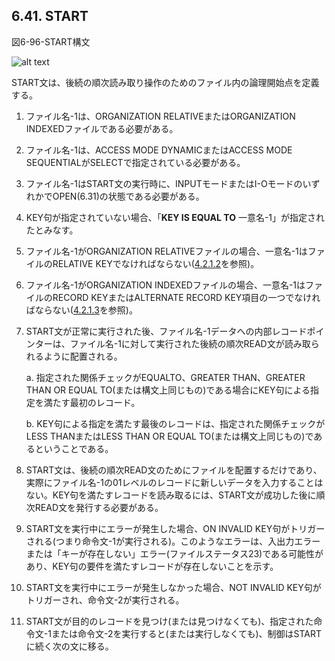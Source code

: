 ## 6.41. START

図6-96-START構文

![alt text](Image/6-96-Start.png)

START文は、後続の順次読み取り操作のためのファイル内の論理開始点を定義する。

1. ファイル名-1は、ORGANIZATION RELATIVEまたはORGANIZATION INDEXEDファイルである必要がある。

2. ファイル名-1は、ACCESS MODE DYNAMICまたはACCESS MODE SEQUENTIALがSELECTで指定されている必要がある。

3. ファイル名-1はSTART文の実行時に、INPUTモードまたはI-OモードのいずれかでOPEN(6.31)の状態である必要がある。

4. KEY句が指定されていない場合、「**KEY IS EQUAL TO** 一意名-1」が指定されたとみなす。

5. ファイル名-1がORGANIZATION RELATIVEファイルの場合、一意名-1はファイルのRELATIVE KEYでなければならない([4.2.1.2](4-2-1-2.md)を参照)。

6. ファイル名-1がORGANIZATION INDEXEDファイルの場合、一意名-1はファイルのRECORD KEYまたはALTERNATE RECORD KEY項目の一つでなければならない([4.2.1.3](4-2-1-3.md)を参照)。

7. START文が正常に実行された後、ファイル名-1データへの内部レコードポインターは、ファイル名-1に対して実行された後続の順次READ文が読み取られるように配置される。

    a. 指定された関係チェックがEQUALTO、GREATER THAN、GREATER THAN OR EQUAL TO(または構文上同じもの)である場合にKEY句による指定を満たす最初のレコード。

    b. KEY句による指定を満たす最後のレコードは、指定された関係チェックがLESS THANまたはLESS THAN OR EQUAL TO(または構文上同じもの)であるということである。

8. START文は、後続の順次READ文のためにファイルを配置するだけであり、実際にファイル名-1の01レベルのレコードに新しいデータを入力することはない。KEY句を満たすレコードを読み取るには、START文が成功した後に順次READ文を発行する必要がある。

9. START文を実行中にエラーが発生した場合、ON INVALID KEY句がトリガーされる(つまり命令文-1が実行される)。このようなエラーは、入出力エラーまたは「キーが存在しない」エラー(ファイルステータス23)である可能性があり、KEY句の要件を満たすレコードが存在しないことを示す。

10. START文を実行中にエラーが発生しなかった場合、NOT INVALID KEY句がトリガーされ、命令文-2が実行される。

11.	START文が目的のレコードを見つけ(または見つけなくても)、指定された命令文-1または命令文-2を実行すると(または実行しなくても)、制御はSTARTに続く次の文に移る。
